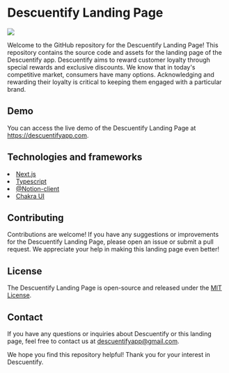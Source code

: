 <h1>Descuentify Landing Page</h1>
<img src="https://descuentifyapp.com/static/images/Descuentify.png" />
    <p>Welcome to the GitHub repository for the Descuentify Landing Page! This repository contains the source code and
        assets for the landing page of the Descuentify app. Descuentify aims to reward customer loyalty through special rewards and exclusive discounts. We know that in today's competitive market, consumers have many options. Acknowledging and rewarding their loyalty is critical to keeping them engaged with a particular brand.</p>

<h2>Demo</h2>
<p>You can access the live demo of the Descuentify Landing Page at <a href="https://descuentifyapp.com">https://descuentifyapp.com</a>.</p>

 <h2>Technologies and frameworks</h2>
    <u>
      <li>Next.js</li>
      <li>Typescript</li>
      <li>@Notion-client</li>
      <li>Chakra UI</li>
    </u>
<h2>Contributing</h2>
<p>Contributions are welcome! If you have any suggestions or improvements for the Descuentify Landing Page, please open an issue or submit a pull request. We appreciate your help in making this landing page even better!</p>

<h2>License</h2>
<p>The Descuentify Landing Page is open-source and released under the <a href="LICENSE">MIT License</a>.</p>

<h2>Contact</h2>
<p>If you have any questions or inquiries about Descuentify or this landing page, feel free to contact us at <a      href="mailto:descuentifyapp@gmail.com">descuentifyapp@gmail.com</a>.</p>

<p>We hope you find this repository helpful! Thank you for your interest in Descuentify.</p>
